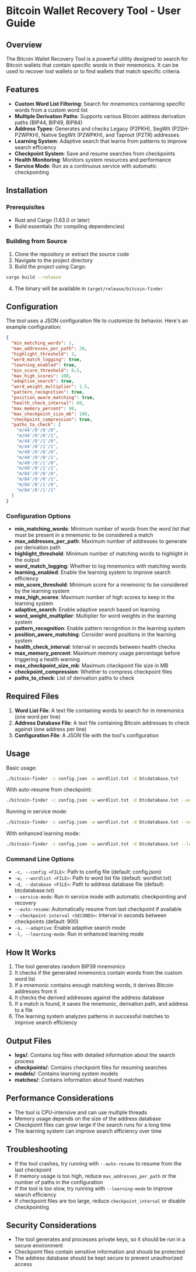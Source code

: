 # Bitcoin Wallet Recovery Tool - User Guide

## Overview

The Bitcoin Wallet Recovery Tool is a powerful utility designed to search for Bitcoin wallets that contain specific words in their mnemonics. It can be used to recover lost wallets or to find wallets that match specific criteria.

## Features

- **Custom Word List Filtering**: Search for mnemonics containing specific words from a custom word list
- **Multiple Derivation Paths**: Supports various Bitcoin address derivation paths (BIP44, BIP49, BIP84)
- **Address Types**: Generates and checks Legacy (P2PKH), SegWit (P2SH-P2WPKH), Native SegWit (P2WPKH), and Taproot (P2TR) addresses
- **Learning System**: Adaptive search that learns from patterns to improve search efficiency
- **Checkpoint System**: Save and resume searches from checkpoints
- **Health Monitoring**: Monitors system resources and performance
- **Service Mode**: Run as a continuous service with automatic checkpointing

## Installation

### Prerequisites

- Rust and Cargo (1.63.0 or later)
- Build essentials (for compiling dependencies)

### Building from Source

1. Clone the repository or extract the source code
2. Navigate to the project directory
3. Build the project using Cargo:

```bash
cargo build --release
```

4. The binary will be available in `target/release/bitcoin-finder`

## Configuration

The tool uses a JSON configuration file to customize its behavior. Here's an example configuration:

```json
{
  "min_matching_words": 1,
  "max_addresses_per_path": 20,
  "highlight_threshold": 3,
  "word_match_logging": true,
  "learning_enabled": true,
  "min_score_threshold": 0.5,
  "max_high_scores": 100,
  "adaptive_search": true,
  "word_weight_multiplier": 1.5,
  "pattern_recognition": true,
  "position_aware_matching": true,
  "health_check_interval": 60,
  "max_memory_percent": 90,
  "max_checkpoint_size_mb": 100,
  "checkpoint_compression": true,
  "paths_to_check": [
    "m/44'/0'/0'/0",
    "m/44'/0'/0'/1",
    "m/44'/0'/1'/0",
    "m/44'/0'/1'/1",
    "m/49'/0'/0'/0",
    "m/49'/0'/0'/1",
    "m/49'/0'/1'/0",
    "m/49'/0'/1'/1",
    "m/84'/0'/0'/0",
    "m/84'/0'/0'/1",
    "m/84'/0'/1'/0",
    "m/84'/0'/1'/1"
  ]
}
```

### Configuration Options

- **min_matching_words**: Minimum number of words from the word list that must be present in a mnemonic to be considered a match
- **max_addresses_per_path**: Maximum number of addresses to generate per derivation path
- **highlight_threshold**: Minimum number of matching words to highlight in the output
- **word_match_logging**: Whether to log mnemonics with matching words
- **learning_enabled**: Enable the learning system to improve search efficiency
- **min_score_threshold**: Minimum score for a mnemonic to be considered by the learning system
- **max_high_scores**: Maximum number of high scores to keep in the learning system
- **adaptive_search**: Enable adaptive search based on learning
- **word_weight_multiplier**: Multiplier for word weights in the learning system
- **pattern_recognition**: Enable pattern recognition in the learning system
- **position_aware_matching**: Consider word positions in the learning system
- **health_check_interval**: Interval in seconds between health checks
- **max_memory_percent**: Maximum memory usage percentage before triggering a health warning
- **max_checkpoint_size_mb**: Maximum checkpoint file size in MB
- **checkpoint_compression**: Whether to compress checkpoint files
- **paths_to_check**: List of derivation paths to check

## Required Files

1. **Word List File**: A text file containing words to search for in mnemonics (one word per line)
2. **Address Database File**: A text file containing Bitcoin addresses to check against (one address per line)
3. **Configuration File**: A JSON file with the tool's configuration

## Usage

Basic usage:

```bash
./bitcoin-finder -c config.json -w wordlist.txt -d btcdatabase.txt
```

With auto-resume from checkpoint:

```bash
./bitcoin-finder -c config.json -w wordlist.txt -d btcdatabase.txt --auto-resume
```

Running in service mode:

```bash
./bitcoin-finder -c config.json -w wordlist.txt -d btcdatabase.txt --service-mode
```

With enhanced learning mode:

```bash
./bitcoin-finder -c config.json -w wordlist.txt -d btcdatabase.txt --learning-mode
```

### Command Line Options

- `-c, --config <FILE>`: Path to config file (default: config.json)
- `-w, --wordlist <FILE>`: Path to word list file (default: wordlist.txt)
- `-d, --database <FILE>`: Path to address database file (default: btcdatabase.txt)
- `--service-mode`: Run in service mode with automatic checkpointing and recovery
- `--auto-resume`: Automatically resume from last checkpoint if available
- `--checkpoint-interval <SECONDS>`: Interval in seconds between checkpoints (default: 900)
- `-a, --adaptive`: Enable adaptive search mode
- `-l, --learning-mode`: Run in enhanced learning mode

## How It Works

1. The tool generates random BIP39 mnemonics
2. It checks if the generated mnemonics contain words from the custom word list
3. If a mnemonic contains enough matching words, it derives Bitcoin addresses from it
4. It checks the derived addresses against the address database
5. If a match is found, it saves the mnemonic, derivation path, and address to a file
6. The learning system analyzes patterns in successful matches to improve search efficiency

## Output Files

- **logs/**: Contains log files with detailed information about the search process
- **checkpoints/**: Contains checkpoint files for resuming searches
- **models/**: Contains learning system models
- **matches/**: Contains information about found matches

## Performance Considerations

- The tool is CPU-intensive and can use multiple threads
- Memory usage depends on the size of the address database
- Checkpoint files can grow large if the search runs for a long time
- The learning system can improve search efficiency over time

## Troubleshooting

- If the tool crashes, try running with `--auto-resume` to resume from the last checkpoint
- If memory usage is too high, reduce `max_addresses_per_path` or the number of paths in the configuration
- If the tool is too slow, try running with `--learning-mode` to improve search efficiency
- If checkpoint files are too large, reduce `checkpoint_interval` or disable checkpointing

## Security Considerations

- The tool generates and processes private keys, so it should be run in a secure environment
- Checkpoint files contain sensitive information and should be protected
- The address database should be kept secure to prevent unauthorized access